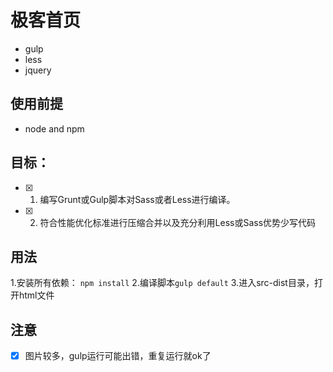 # 极客首页

+ gulp
+ less
+ jquery

## 使用前提

- node and npm

## 目标：  
- [x] 1. 编写Grunt或Gulp脚本对Sass或者Less进行编译。  
- [x] 2. 符合性能优化标准进行压缩合并以及充分利用Less或Sass优势少写代码

## 用法
1.安装所有依赖： `npm install`
2.编译脚本`gulp default`
3.进入src-dist目录，打开html文件


## 注意
- [x] 图片较多，gulp运行可能出错，重复运行就ok了
